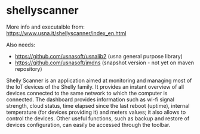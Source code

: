 # shellyscanner

More info and executalble from: https://www.usna.it/shellyscanner/index_en.html

Also needs:
- https://github.com/usnasoft/usnalib2 (usna general purpose library)
- https://github.com/usnasoft/jmdns (snapshot version - not yet on maven repository)

Shelly Scanner is an application aimed at monitoring and managing most of the IoT devices of the Shelly family. It provides an instant overview of all devices connected to the same network to which the computer is connected. The dashboard provides information such as wi-fi signal strength, cloud status, time elapsed since the last reboot (uptime), internal temperature (for devices providing it) and meters values; it also allows to control the devices. Other useful functions, such as backup and restore of devices configuration, can easily be accessed through the toolbar.
